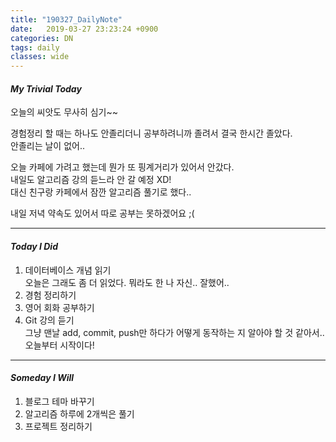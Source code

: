 ```yaml
---
title: "190327_DailyNote"
date:   2019-03-27 23:23:24 +0900
categories: DN
tags: daily
classes: wide
---
```

#### _My Trivial Today_

오늘의 씨앗도 무사히 심기~~  
  
경험정리 할 때는 하나도 안졸리더니 공부하려니까 졸려서 결국 한시간 졸았다.  
안졸리는 날이 없어..  
  
오늘 카페에 가려고 했는데 뭔가 또 핑계거리가 있어서 안갔다.  
내일도 알고리즘 강의 듣느라 안 갈 예정 XD!  
대신 친구랑 카페에서 잠깐 알고리즘 풀기로 했다..  
  
내일 저녁 약속도 있어서 따로 공부는 못하겠어요 ;(

___

#### _Today I Did_
  
1. 데이터베이스 개념 읽기  
오늘은 그래도 좀 더 읽었다. 뭐라도 한 나 자신.. 잘했어.. 
2. 경험 정리하기
3. 영어 회화 공부하기  
4. Git 강의 듣기  
그냥 맨날 add, commit, push만 하다가 어떻게 동작하는 지 알아야 할 것 같아서.. 오늘부터 시작이다!  

___

#### _Someday I Will_ 
 
1. 블로그 테마 바꾸기  
2. 알고리즘 하루에 2개씩은 풀기  
3. 프로젝트 정리하기  